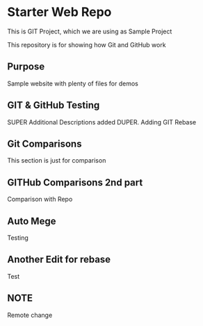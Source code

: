 # Starter Web Repo
This is GIT Project, which we are using as Sample Project

This repository is for showing how Git and GitHub work

## Purpose

Sample website with plenty of files for demos


## GIT & GitHub Testing

SUPER Additional Descriptions added
DUPER. Adding GIT Rebase

## Git Comparisons
This section is just for comparison

## GITHub Comparisons 2nd part
Comparison with Repo

## Auto Mege
Testing

## Another Edit for rebase
Test

## NOTE
Remote change
